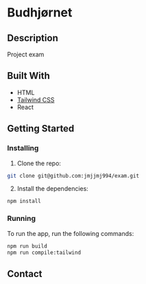 # Budhjørnet


## Description

Project exam


## Built With
- HTML
- [Tailwind CSS](https://tailwindcss.com/)
- React
  

## Getting Started

### Installing


1. Clone the repo:

```bash
git clone git@github.com:jmjjmj994/exam.git
```

2. Install the dependencies:

```
npm install
```

### Running


To run the app, run the following commands:

```bash
npm run build
npm run compile:tailwind
```



## Contact
